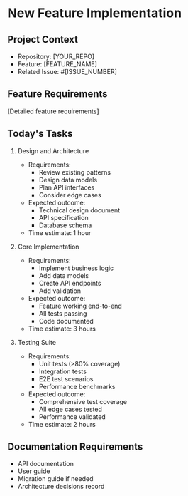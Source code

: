 # New Feature Implementation

## Project Context
- Repository: [YOUR_REPO]
- Feature: [FEATURE_NAME]
- Related Issue: #[ISSUE_NUMBER]

## Feature Requirements
[Detailed feature requirements]

## Today's Tasks

1. Design and Architecture
   - Requirements:
     - Review existing patterns
     - Design data models
     - Plan API interfaces
     - Consider edge cases
   - Expected outcome:
     - Technical design document
     - API specification
     - Database schema
   - Time estimate: 1 hour

2. Core Implementation
   - Requirements:
     - Implement business logic
     - Add data models
     - Create API endpoints
     - Add validation
   - Expected outcome:
     - Feature working end-to-end
     - All tests passing
     - Code documented
   - Time estimate: 3 hours

3. Testing Suite
   - Requirements:
     - Unit tests (>80% coverage)
     - Integration tests
     - E2E test scenarios
     - Performance benchmarks
   - Expected outcome:
     - Comprehensive test coverage
     - All edge cases tested
     - Performance validated
   - Time estimate: 2 hours

## Documentation Requirements
- API documentation
- User guide
- Migration guide if needed
- Architecture decisions record

